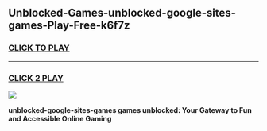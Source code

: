 
## Unblocked-Games-unblocked-google-sites-games-Play-Free-k6f7z
<h3>
<a href="https://premium76.site?title=unblocked-google-sites-games&ref=20A">CLICK TO PLAY</a></h3>
<hr>

<h3>
<a href="https://premium76.site?title=unblocked-google-sites-games&ref=20A">CLICK 2 PLAY</a>
  
</h3>

<a href="https://premium76.site?title=unblocked-google-sites-games&ref=20A"><img src="https://clearcache.store/games.png"></a>


**unblocked-google-sites-games games unblocked: Your Gateway to Fun and Accessible Online Gaming**
